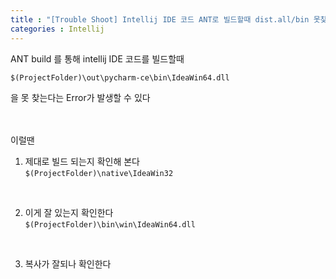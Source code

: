 ```yaml
---
title : "[Trouble Shoot] Intellij IDE 코드 ANT로 빌드할때 dist.all/bin 못찾을때"
categories : Intellij
---
```


ANT build 를 통해 intellij IDE 코드를 빌드할때

`$(ProjectFolder)\out\pycharm-ce\bin\IdeaWin64.dll`  

을 못 찾는다는 Error가 발생할 수 있다  

<br/>
<br/>
이럴땐  

1. 제대로 빌드 되는지 확인해 본다  
`$(ProjectFolder)\native\IdeaWin32`  
<br/>

2. 이게 잘 있는지 확인한다  
`$(ProjectFolder)\bin\win\IdeaWin64.dll`  
<br/>

3. 복사가 잘되나 확인한다



